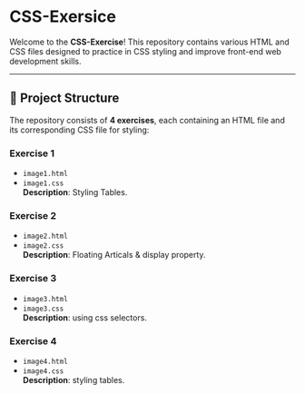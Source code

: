 # CSS-Exersice
Welcome to the **CSS-Exercise**! This repository contains various HTML and CSS files designed to practice in CSS styling and improve front-end web development skills.

---

## **📁 Project Structure**

The repository consists of **4 exercises**, each containing an HTML file and its corresponding CSS file for styling:

### Exercise 1
- `image1.html`  
- `image1.css`  
**Description**: Styling Tables.

### Exercise 2
- `image2.html`  
- `image2.css`  
**Description**: Floating Articals & display property.

### Exercise 3
- `image3.html`  
- `image3.css`  
**Description**: using css selectors.

### Exercise 4
- `image4.html`  
- `image4.css`  
**Description**: styling tables.
